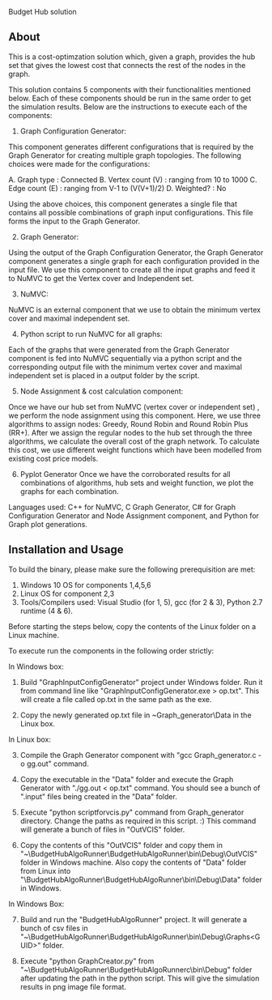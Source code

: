 Budget Hub solution

About
-----

This is a cost-optimzation solution which, given a graph, provides the hub set that gives the lowest cost that connects the rest of the nodes in the graph.


This solution contains 5 components with their functionalities  mentioned below. Each of these components should be run in the same order to get the simulation results. Below are the instructions to execute each of the components:

1. Graph Configuration Generator:

This component generates different configurations that is required by the Graph Generator for creating multiple graph topologies. The following choices were made for the configurations:

A. Graph type : Connected
B. Vertex count (V) : ranging from 10 to 1000
C. Edge count (E) : ranging from V-1 to (V(V+1)/2)
D. Weighted? : No

Using the above choices, this component generates a single file that contains all possible combinations of graph input configurations. This file forms the input to the Graph Generator.


2. Graph Generator:

Using the output of the Graph Configuration Generator, the Graph Generator component generates a single graph for each configuration provided in the input file. We use this component to create all the input graphs and feed it to NuMVC to get the Vertex cover and Independent set.


3. NuMVC:

NuMVC is an external component that we use to obtain the minimum vertex cover and maximal independent set. 


4. Python script to run NuMVC for all graphs:

Each of the graphs that were generated from the Graph Generator component is fed into NuMVC sequentially via a python script and the corresponding output file with the minimum vertex cover and maximal independent set is placed in a output folder by the script.


5. Node Assignment & cost calculation component:

Once we have our hub set from NuMVC (vertex cover or independent set) , we perform the node assignment using this component. Here, we use three algorithms to assign nodes: Greedy, Round Robin and Round Robin Plus (RR+). After we assign the regular nodes to the hub set through the three algorithms, we calculate the overall cost of the graph network. To calculate this cost, we use different weight functions which have been modelled from existing cost price models.


6. Pyplot Generator
Once we have the corroborated results for all combinations of algorithms, hub sets and weight function, we plot the graphs for each combination.

Languages used: C++ for NuMVC, C Graph Generator, C# for Graph Configuration Generator and Node Assignment component, and Python for Graph plot generations.


Installation and Usage
----------------------

To build the binary, please make sure the following prerequisition are met:

1. Windows 10 OS for components 1,4,5,6
2. Linux OS for component 2,3
3. Tools/Compilers used: Visual Studio (for 1, 5), gcc (for 2 & 3), Python 2.7 runtime (4 & 6).

Before starting the steps below, copy the contents of the Linux folder on a Linux machine.

To execute run the components in the following order strictly:

In Windows box:

1. Build "GraphInputConfigGenerator" project under Windows folder. Run it from command line like "GraphInputConfigGenerator.exe > op.txt". This will create a file called op.txt in the same path as the exe.

2. Copy the newly generated op.txt file in ~Graph_generator\Data in the Linux box.

In Linux box:

3. Compile the Graph Generator component with "gcc Graph_generator.c -o gg.out" command.

4. Copy the executable in the "Data" folder and execute the Graph Generator with "./gg.out < op.txt" command. You should see a bunch of ".input" files being created in the "Data" folder.

5. Execute "python scriptforvcis.py" command from Graph_generator directory. Change the paths as required in this script. :) This command will generate a bunch of files in "OutVCIS" folder.

6. Copy the contents of this "OutVCIS" folder and copy them in "~\BudgetHubAlgoRunner\BudgetHubAlgoRunner\bin\Debug\OutVCIS" folder in Windows machine. Also copy the contents of "Data" folder from Linux into "\BudgetHubAlgoRunner\BudgetHubAlgoRunner\bin\Debug\Data" folder in Windows.

In Windows Box:

7. Build and run the "BudgetHubAlgoRunner" project. It will generate a bunch of csv files in "~\BudgetHubAlgoRunner\BudgetHubAlgoRunner\bin\Debug\Graphs\<GUID>" folder.

8. Execute "python GraphCreator.py" from "~\BudgetHubAlgoRunner\BudgetHubAlgoRunnerc\bin\Debug\" folder after updating the path in the python script. This will give the simulation results in png image file format.

